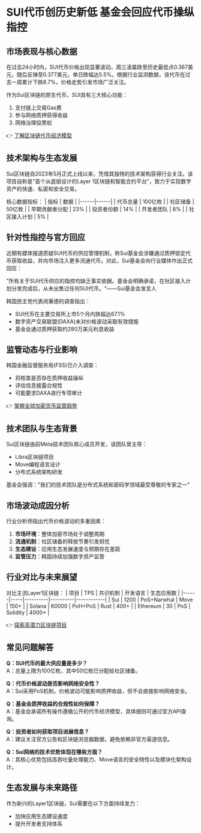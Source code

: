 # SUI代币创历史新低 基金会回应代币操纵指控

## 市场表现与核心数据
在过去24小时内，SUI代币价格出现显著波动，周三凌晨跌至历史最低点0.367美元，随后反弹至0.377美元，单日跌幅达5.5%。根据行业监测数据，该代币在过去一周累计下跌8.7%，价格走势引发市场广泛关注。

作为Sui区块链的原生代币，SUI具有三大核心功能：
1. 支付链上交易Gas费
2. 参与网络质押获得收益
3. 网络治理投票权

👉 [了解区块链代币经济模型](https://bit.ly/okx_welcome)

## 技术架构与生态发展
Sui区块链自2023年5月正式上线以来，凭借其独特的技术架构获得行业关注。该项目自称是"首个从底层设计的Layer 1区块链和智能合约平台"，致力于实现数字资产的快速、私密和安全交易。

核心数据指标：
| 指标 | 数据 |
|------|------|
| 代币总量 | 100亿枚 |
| 社区储备 | 50亿枚 |
| 早期贡献者分配 | 23% |
| 投资者份额 | 14% |
| 开发者团队 | 8% |
| 社区接入计划 | 5% |

## 针对性指控与官方回应
近期有媒体报道质疑SUI代币的供应管理机制，称Sui基金会涉嫌通过质押锁定代币获取收益，并向市场注入更多流通代币。对此，Sui基金会向行业媒体作出正式回应：

"所有关于SUI代币供应的指控均缺乏事实依据。基金会明确承诺，在社区接入计划分发完成后，从未出售过任何SUI代币。"——Sui基金会发言人

韩国民主党代表闵秉德的调查指出：
- SUI代币在主要交易所上市5个月内跌幅达67.1%
- 数字资产交易联盟(DAXA)未对价格波动采取有效措施
- 基金会通过质押获取约280万美元利息收益

## 监管动态与行业影响
韩国金融监督服务局(FSS)已介入调查：
- 将核查是否存在质押收益操纵
- 评估信息披露合规性
- 可能要求DAXA进行专项审计

👉 [掌握全球加密货币监管趋势](https://bit.ly/okx_welcome)

## 技术团队与生态背景
Sui区块链由前Meta技术团队核心成员开发，该团队曾主导：
- Libra区块链项目
- Move编程语言设计
- 分布式系统架构研发

基金会强调："我们的技术团队是分布式系统和密码学领域最受尊敬的专家之一"

## 市场波动成因分析
行业分析师指出代币价格波动的多重因素：
1. **市场环境**：整体加密市场处于调整周期
2. **流通机制**：社区储备的释放节奏引发担忧
3. **生态建设**：应用生态发展速度与预期存在差距
4. **监管压力**：韩国持续加强数字资产监管

## 行业对比与未来展望
对比主流Layer1区块链：
| 项目 | TPS | 共识机制 | 开发语言 | 生态应用数 |
|------|-----|----------|----------|------------|
| Sui | 1200 | PoS+Narwhal | Move | 150+ |
| Solana | 60000 | PoH+PoS | Rust | 400+ |
| Ethereum | 30 | PoS | Solidity | 4000+ |

👉 [探索高潜力区块链项目](https://bit.ly/okx_welcome)

## 常见问题解答
**Q：SUI代币的最大供应量是多少？**  
A：总量上限为100亿枚，其中50亿枚已分配给社区储备。

**Q：代币价格波动是否影响网络安全性？**  
A：Sui采用PoS机制，价格波动可能影响质押收益，但不会直接影响网络安全。

**Q：基金会质押收益的合规性如何保障？**  
A：基金会承诺所有操作遵循公开的代币经济模型，具体细则可通过官方API查询。

**Q：投资者如何获取项目进展信息？**  
A：建议关注官方公告和区块链浏览器数据，避免依赖非官方渠道信息。

**Q：Sui网络的技术优势体现在哪些方面？**  
A：其核心优势包括高吞吐量处理能力、Move语言的安全特性以及模块化架构设计。

## 生态发展与未来路径
作为新兴的Layer1区块链，Sui需要在以下方面持续发力：
- 加快应用生态建设速度
- 提升开发者支持体系